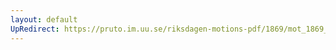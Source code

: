```yaml
---
layout: default
UpRedirect: https://pruto.im.uu.se/riksdagen-motions-pdf/1869/mot_1869__ak__244/mot_1869__ak__244-002.pdf
---
```

